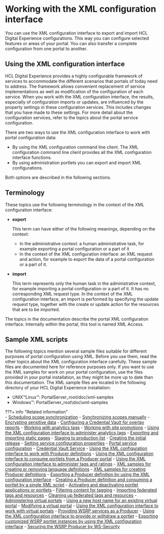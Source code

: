 # Working with the XML configuration interface

You can use the XML configuration interface to export and import HCL Digital Experience configurations. This way you can configure selected features or areas of your portal. You can also transfer a complete configuration from one portal to another.

## Using the XML configuration interface

HCL Digital Experience provides a highly configurable framework of services to accommodate the different scenarios that portals of today need to address. The framework allows convenient replacement of service implementations as well as modification of the configuration of each service. When you work with the XML configuration interface, the results, especially of configuration imports or updates, are influenced by the property settings in these configuration services. This includes changes that you have made to these settings. For more detail about the configuration services, refer to the topics about the portal service configuration.

There are two ways to use the XML configuration interface to work with portal configuration data:

-   By using the XML configuration command line client. The XML configuration command line client provides all the XML configuration interface functions.
-   By using administration portlets you can export and import XML configurations.

Both options are described in the following sections.

## Terminology

These topics use the following terminology in the context of the XML configuration interface:

-   **export**

    This term can have either of the following meanings, depending on the context:

    -   In the administrative context: a human administrative task, for example exporting a portal configuration or a part of it
    -   In the context of the XML configuration interface: an XML request and action, for example to export the data of a portal configuration or a part of it.
-   **import**

    This term represents only the human task in the administrative context, for example importing a portal configuration or a part of it. It has no corresponding XML request type. In the context of the XML configuration interface, an import is performed by specifying the update request type, together with the create or update action for the resources that are to be imported.


The topics in the documentation describe the portal XML configuration interface. Internally within the portal, this tool is named XML Access.

## Sample XML scripts

The following topics mention several sample files suitable for different purposes of portal configuration using XML. Before you use them, read the other topics about the XML configuration interface carefully. These sample files are documented here for reference purposes only. If you want to use the XML samples for work on your portal configuration, use the files provided in your portal installation, as they might be more up to date than this documentation. The XML sample files are located in the following directory of your HCL Digital Experience installation:

-   UNIX™Linux™: PortalServer_root/doc/xml-samples
-   Windows™: PortalServer_root\doc\xml-samples

???+ info "Related information"  
    -   [Scheduling scope synchronization](../../../../../manage_content/wcm/wcm_artifacts/tagrate_managing/syn_scope/wcm_tagrate_syncscope_sched.md)
    -   [Synchronizing scopes manually](../../../../../manage_content/wcm/wcm_artifacts/tagrate_managing/syn_scope/wcm_tagrate_syncscope_manual.md)
    -   [Encrypting sensitive data](../../../../../build_sites/search/planning_portal_search/security_considerations/srtencrpsnstdt.md)
    -   [Configuring a Credential Vault for overlay reports](../../../../../deployment/manage/monitoring/analyze_portal_usage/user_behavior_by_asa/displaying_overlay_analytics_reports/sa_asa_overlay_cfg_crd_vlt.md)
    -   [Working with analytics tags](../../../../../deployment/manage/monitoring/analyze_portal_usage/user_behavior_by_asa/analytics_tags_site_promo/analytics_tags/sa_asa_anal_tags_work.md)
    -   [Working with site promotions](../../../../../deployment/manage/monitoring/analyze_portal_usage/user_behavior_by_asa/analytics_tags_site_promo/site_promo/sa_asa_site_prom_ui.md)
    -   [Using the XML configuration interface to administer analytics tags](../../../../../deployment/manage/monitoring/analyze_portal_usage/user_behavior_by_asa/analytics_tags_site_promo/sa_asa_anal_xml.md)
    -   [Exporting and importing static pages](../../../../../build_sites/create_sites/building_website/static_content/including_static_content_pages/export_import_static_page/index.md)
    -   [Staging to production list](../../../../../deployment/manage/staging_to_production/overview_of_staging_to_prod/dep_stage_check.md)
    -   [Creating the initial release](../../../../../deployment/manage/staging_to_production/creating_deploying_initial_release/dep_cir.md)
    -   [Setting service configuration properties](../../../../../deployment/manage/config_portal_behavior/service_config_properties/index.md)
    -   [Portal service configuration](../../../../../deployment/manage/config_portal_behavior/service_config_properties/portal_svc_cfg/index.md)
    -   [Credential Vault Service](../../../../../deployment/manage/config_portal_behavior/service_config_properties/portal_svc_cfg/security_svc/srvcfgref_cred_vault.md)
    -   [Using the XML configuration interface to work with Producer definitions](../../../wsrp/portal_wsrp_consumer/working_with_producer_def/using_xml_cfg_work_with_prod_def/index.md)
    -   [Using the XML configuration interface to consume portlets from a Producer portal](../../../../portlets_development/usage/wsrp/portal_wsrp_consumer/consuming_portlets_consumer_portal/using_xml_cfg/index.md)
    -   [Using the XML configuration interface to administer tags and ratings](../../../../../build_sites/tagging_rating/tag_rate_xml.md)
    -   [XML samples for creating or removing language definitions](../../../portal_admin_tools/language_support/supporting_new_language/adxmlsmp_lang.md)
    -   [XML samples for creating Producer definitions](../../../wsrp/portal_wsrp_consumer/working_with_producer_def/using_xml_cfg_work_with_prod_def/using_xml_cfg_create_prod_def/wsrpr_cons_crtprd_samp1.md)
    -   [Exporting a Producer definition by using the XML configuration interface](../../../wsrp/portal_wsrp_consumer/working_with_producer_def/using_xml_cfg_work_with_prod_def/wsrpt_cons_expprd_xml.md)
    -   [Creating a Producer definition and consuming a portlet by a single XML script](.././../../wsrp/portal_wsrp_consumer/consuming_portlets_consumer_portal/using_xml_cfg/wsrpt_cons_singl_xml.md)
    -   [Activating and deactivating portlet applications or portlets](../../../../portlets_development/mng_portlets_apps_widgets/portletapps_activate.md)
    -   [Filtering content for tagging](../../../../../build_sites/tagging_rating/howto_tagging_rating/tag_rate_adm_filtr_cont.md)
    -   [Importing federated tags and resources](../../../../../build_sites/tagging_rating/tag_rate_federation/fed_admin/tag_fed_admin_import.md)
    -   [Cleaning up federated tags and resources](../../../../../build_sites/tagging_rating/tag_rate_federation/fed_admin/tag_fed_admin_cleanup.md)
    -   [Administering virtual portals](../../../../../build_sites/virtual_portal/adm_vp_task/index.md)
    -   [Using a new host name for an existing virtual portal](../../../../../build_sites/virtual_portal/vp_reference/vp_limitations/advpref_limits_new_hostname.md)
    -   [Modifying a virtual portal](../../../../../build_sites/virtual_portal/adm_vp_task/vp_adm_task/advp_tsk_modify.md)
    -   [Using the XML configuration interface to work with virtual portals](../../../../../build_sites/virtual_portal/vp_reference/vp_command_ref/advp_xml.md)
    -   [Providing WSRP services as a Producer](../../../wsrp/portal_wsrp_producer/providing_wsrp_services_as_producer/index.md)
    -   [Using the XML configuration interface to provide or withdraw a portlet](../../../wsrp/portal_wsrp_producer/providing_wsrp_services_as_producer/wsrpt_prod_prvd_by_xml.md)
    -   [Exporting customized WSRP portlet instances by using the XML configuration interface](../../../wsrp/portal_wsrp_producer/wsrpr_prod_xmlxp_custplt.md)
    -   [Securing the WSRP Producer by WS-Security](../../../wsrp/portal_wsrp_producer/securing_wsrp_prod_portal/cfg_security_producer_portal/wsrpt_prod_sec_ws_wss.md)

